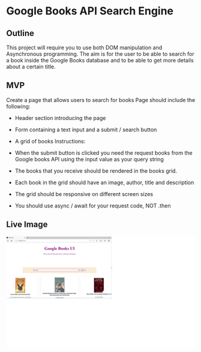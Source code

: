 # Google Books API Search Engine

## Outline

This project will require you to use both DOM manipulation and Asynchronous programming. The aim is for the user to be able to search for a book inside the Google Books database and to be able to get more details about a certain title.

## MVP

Create a page that allows users to search for books Page should include the following:

-   Header section introducing the page

-   Form containing a text input and a submit / search button

-   A grid of books Instructions:

-   When the submit button is clicked you need the request books from the Google books API using the input value as your query string

-   The books that you receive should be rendered in the books grid.

-   Each book in the grid should have an image, author, title and description

-   The grid should be responsive on different screen sizes

-   You should use async / await for your request code, NOT .then

## Live Image

![TargetImage](./src/live-image.png)


